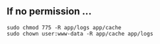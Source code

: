## If no permission ...
`sudo chmod 775 -R app/logs app/cache`  
`sudo chown user:www-data -R app/cache app/logs`
